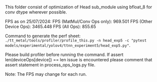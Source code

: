 This folder consist of optimization of Head sub_module using bfloat_8 for conv dtype wherever possible.

FPS as on 25/07/2024:
FPS (MatMul/Conv Ops only): 969.501
FPS (Other Device Ops): 3465.448
FPS (All Ops): 855.65

Command to generate the perf sheet: `./tt_metal/tools/profiler/profile_this.py -n head_exp5 -c "pytest models/experimental/yolov4/ttnn_experiment5/head_exp5.py"`.

Please build profiler before running the command.
If assert len(deviceOps[device]) == len issue is encountered please comment that assert statement in process_ops_logs.py file.

Note: The FPS may change for each run.
